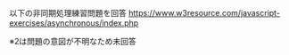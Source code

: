 以下の非同期処理練習問題を回答
https://www.w3resource.com/javascript-exercises/asynchronous/index.php

※2は問題の意図が不明なため未回答
